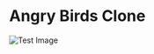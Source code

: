 # Angry Birds Clone

![Test Image](https://drive.google.com/file/d/1lSQXiuYD9gb8pEph9EruLbSPDnZiY-ir/view?usp=sharing)

